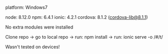 platform:	Windows7

node:	8.12.0
npm:	6.4.1
ionic:	4.2.1
cordova:	8.1.2 (cordova-lib@8.1.1)

No extra modules were installed

Clone repo -> go to local repo -> run: npm install -> run: ionic serve -o /#/t/

Wasn't tested on devices!

